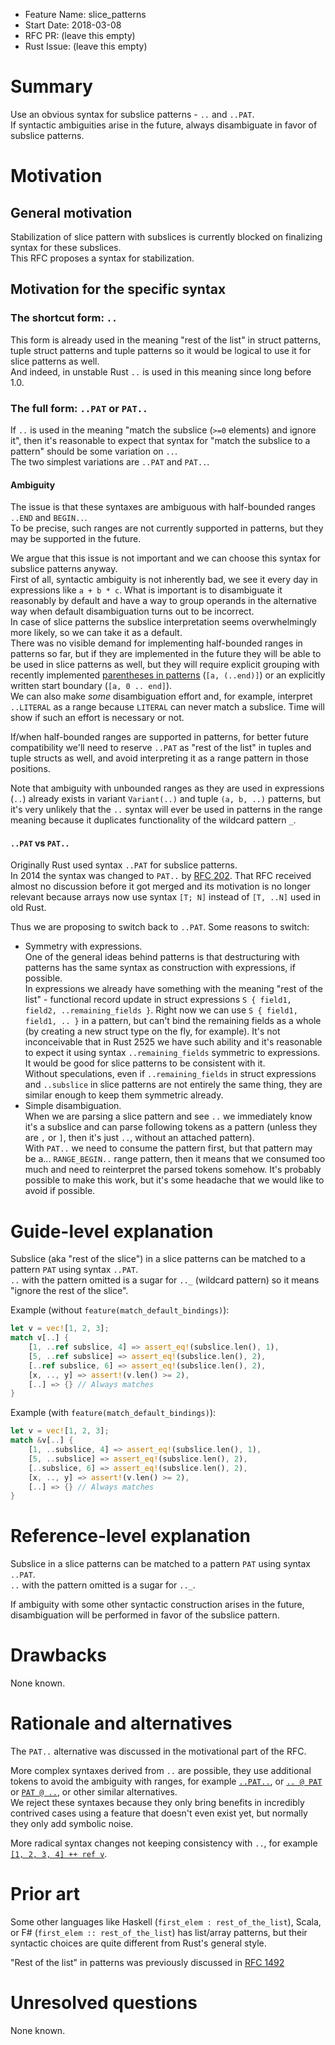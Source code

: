 - Feature Name: slice_patterns
- Start Date: 2018-03-08
- RFC PR: (leave this empty)
- Rust Issue: (leave this empty)

# Summary
[summary]: #summary

Use an obvious syntax for subslice patterns - `..` and `..PAT`.  
If syntactic ambiguities arise in the future, always disambiguate in favor of subslice patterns.

# Motivation
[motivation]: #motivation

## General motivation
Stabilization of slice pattern with subslices is currently blocked on finalizing syntax for
these subslices.  
This RFC proposes a syntax for stabilization.

## Motivation for the specific syntax

### The shortcut form: `..`

This form is already used in the meaning "rest of the list" in struct patterns, tuple struct
patterns and tuple patterns so it would be logical to use it for slice patterns as well.  
And indeed, in unstable Rust `..` is used in this meaning since long before 1.0.

### The full form: `..PAT` or `PAT..`

If `..` is used in the meaning "match the subslice (`>=0` elements) and ignore it", then it's
reasonable to expect that syntax for "match the subslice to a pattern" should be some variation
on `..`.  
The two simplest variations are `..PAT` and `PAT..`.

#### Ambiguity

The issue is that these syntaxes are ambiguous with half-bounded ranges `..END` and `BEGIN..`.  
To be precise, such ranges are not currently supported in patterns, but they may be supported in
the future.

We argue that this issue is not important and we can choose this syntax for subslice patterns
anyway.  
First of all, syntactic ambiguity is not inherently bad, we see it every day in expressions like
`a + b * c`. What is important is to disambiguate it reasonably by default and have a way to
group operands in the alternative way when default disambiguation turns out to be incorrect.  
In case of slice patterns the subslice interpretation seems overwhelmingly more likely, so we
can take it as a default.  
There was no visible demand for implementing half-bounded ranges in patterns so far, but if they
are implemented in the future they will be able to be used in slice patterns as well, but they
will require explicit grouping with recently implemented
[parentheses in patterns](https://github.com/rust-lang/rust/pull/48500) (`[a, (..end)]`) or an
explicitly written start boundary (`[a, 0 .. end]`).  
We can also make *some* disambiguation effort and, for example, interpret `..LITERAL` as a
range because `LITERAL` can never match a subslice. Time will show if such an effort is necessary
or not.

If/when half-bounded ranges are supported in patterns, for better future compatibility we'll need
to reserve `..PAT` as "rest of the list" in tuples and tuple structs as well, and avoid interpreting
it as a range pattern in those positions.

Note that ambiguity with unbounded ranges as they are used in expressions (`..`) already exists in
variant `Variant(..)` and tuple `(a, b, ..)` patterns, but it's very unlikely that the `..` syntax
will ever be used in patterns in the range meaning because it duplicates functionality of the
wildcard pattern `_`.

#### `..PAT` vs `PAT..`

Originally Rust used syntax `..PAT` for subslice patterns.  
In 2014 the syntax was changed to `PAT..` by [RFC 202](https://github.com/rust-lang/rfcs/pull/202).
That RFC received almost no discussion before it got merged and its motivation is no longer
relevant because arrays now use syntax `[T; N]` instead of `[T, ..N]` used in old Rust.

Thus we are proposing to switch back to `..PAT`.
Some reasons to switch:
- Symmetry with expressions.  
One of the general ideas behind patterns is that destructuring with
patterns has the same syntax as construction with expressions, if possible.  
In expressions we already have something with the meaning "rest of the list" - functional record
update in struct expressions `S { field1, field2, ..remaining_fields }`.
Right now we can use `S { field1, field1, .. }` in a pattern, but can't bind the remaining fields
as a whole (by creating a new struct type on the fly, for example). It's not inconceivable that
in Rust 2525 we have such ability and it's reasonable to expect it using syntax `..remaining_fields`
symmetric to expressions. It would be good for slice patterns to be consistent with it.  
Without speculations, even if `..remaining_fields` in struct expressions and `..subslice` in slice
patterns are not entirely the same thing, they are similar enough to keep them symmetric already.
- Simple disambiguation.  
When we are parsing a slice pattern and see `..` we immediately know it's
a subslice and can parse following tokens as a pattern (unless they are `,` or `]`, then it's just
`..`, without an attached pattern).  
With `PAT..` we need to consume the pattern first, but that pattern may be a... `RANGE_BEGIN..`
range pattern, then it means that we consumed too much and need to reinterpret the parsed tokens
somehow. It's probably possible to make this work, but it's some headache that we would like to
avoid if possible.

# Guide-level explanation
[guide-level-explanation]: #guide-level-explanation

Subslice (aka "rest of the slice") in a slice patterns can be matched to a pattern `PAT` using
syntax `..PAT`.  
`..` with the pattern omitted is a sugar for `.._` (wildcard pattern) so it means
"ignore the rest of the slice".

Example (without `feature(match_default_bindings)`):
```rust
let v = vec![1, 2, 3];
match v[..] {
    [1, ..ref subslice, 4] => assert_eq!(subslice.len(), 1),
    [5, ..ref subslice] => assert_eq!(subslice.len(), 2),
    [..ref subslice, 6] => assert_eq!(subslice.len(), 2),
    [x, .., y] => assert!(v.len() >= 2),
    [..] => {} // Always matches
}
```
Example (with `feature(match_default_bindings)`):
```rust
let v = vec![1, 2, 3];
match &v[..] {
    [1, ..subslice, 4] => assert_eq!(subslice.len(), 1),
    [5, ..subslice] => assert_eq!(subslice.len(), 2),
    [..subslice, 6] => assert_eq!(subslice.len(), 2),
    [x, .., y] => assert!(v.len() >= 2),
    [..] => {} // Always matches
}
```

# Reference-level explanation
[reference-level-explanation]: #reference-level-explanation

Subslice in a slice patterns can be matched to a pattern `PAT` using syntax `..PAT`.  
`..` with the pattern omitted is a sugar for `.._`.

If ambiguity with some other syntactic construction arises in the future, disambiguation will be
performed in favor of the subslice pattern.

# Drawbacks
[drawbacks]: #drawbacks

None known.

# Rationale and alternatives
[alternatives]: #alternatives

The `PAT..` alternative was discussed in the motivational part of the RFC.

More complex syntaxes derived from `..` are possible, they use additional tokens to avoid the
ambiguity with ranges, for example
[`..PAT..`](https://github.com/rust-lang/rust/issues/23121#issuecomment-301485132), or
[`.. @ PAT`](https://github.com/rust-lang/rust/issues/23121#issuecomment-280920062) or
[`PAT @ ..`](https://github.com/rust-lang/rust/issues/23121#issuecomment-280906823), or other
similar alternatives.  
We reject these syntaxes because they only bring benefits in incredibly contrived cases using a
feature that doesn't even exist yet, but normally they only add symbolic noise.

More radical syntax changes not keeping consistency with `..`, for example
[`[1, 2, 3, 4] ++ ref v`](https://github.com/rust-lang/rust/issues/23121#issuecomment-289220169).

# Prior art
[prior-art]: #prior-art

Some other languages like Haskell (`first_elem : rest_of_the_list`),
Scala, or F# (`first_elem :: rest_of_the_list`) has list/array patterns, but their
syntactic choices are quite different from Rust's general style.

"Rest of the list" in patterns was previously discussed in
[RFC 1492](https://github.com/rust-lang/rfcs/pull/1492)

# Unresolved questions
[unresolved]: #unresolved-questions

None known.
